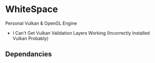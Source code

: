 # WhiteSpace
Personal Vulkan & OpenGL Engine

- I Can't Get Vulkan Validation Layers Working (Incorrectly Installed Vulkan Probably)

## Dependancies

